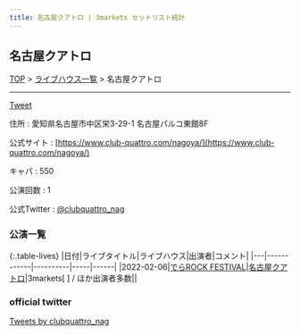 ```yaml
---
title: 名古屋クアトロ | 3markets セットリスト統計
---
```

## 名古屋クアトロ

[TOP](/setlist/) > [ライブハウス一覧](livehouses.html) > 名古屋クアトロ

___

<a href="https://twitter.com/share?ref_src=twsrc%5Etfw" data-text="3markets[ ]セットリスト > 名古屋クアトロ" class="twitter-share-button" data-via="3markets" data-hashtags="3markets" data-related="3markets" data-show-count="false">Tweet</a>

住所
:    愛知県名古屋市中区栄3-29-1 名古屋パルコ東館8F

公式サイト
:    [https://www.club-quattro.com/nagoya/](https://www.club-quattro.com/nagoya/)

キャパ
:    550

公演回数
: 1


公式Twitter
: <a href="https://twitter.com/clubquattro_nag">@clubquattro_nag</a>


### 公演一覧

{:.table-lives}
|日付|ライブタイトル|ライブハウス|出演者|コメント|
|---|------------|----------|-----|------|
|<span class="nowrap">2022-02-06</span>|[でらROCK FESTIVAL](live008.html)|[名古屋クアトロ](livehouse042.html)|3markets[ ] / ほか出演者多数||



### official twitter

<a class="twitter-timeline" href="https://twitter.com/clubquattro_nag?ref_src=twsrc%5Etfw">Tweets by clubquattro_nag</a> <script async src="https://platform.twitter.com/widgets.js" charset="utf-8"></script>


<script async src="https://platform.twitter.com/widgets.js" charset="utf-8"></script>